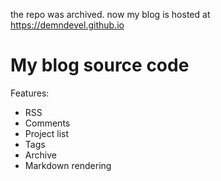 the repo was archived. now my blog is hosted at https://demndevel.github.io

# My blog source code

Features:

- RSS
- Comments
- Project list
- Tags
- Archive
- Markdown rendering
